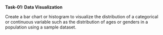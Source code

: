 **Task-01: Data Visualization**

Create a bar chart or histogram to visualize the distribution of a categorical or continuous variable such as the distribution of ages or genders in a population using a sample dataset.
